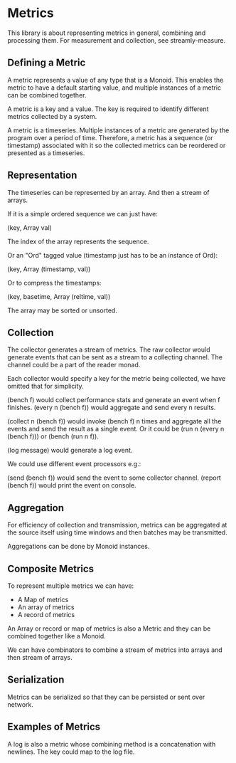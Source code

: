 # Metrics

This library is about representing metrics in general, combining and processing
them. For measurement and collection, see streamly-measure.

## Defining a Metric

A metric represents a value of any type that is a Monoid. This enables
the metric to have a default starting value, and multiple instances of a
metric can be combined together.

A metric is a key and a value. The key is required to identify different
metrics collected by a system.

A metric is a timeseries.  Multiple instances of a metric are generated
by the program over a period of time. Therefore, a metric has a sequence
(or timestamp) associated with it so the collected metrics can be
reordered or presented as a timeseries.

## Representation

The timeseries can be represented by an array. And then a stream of arrays.

If it is a simple ordered sequence we can just have:

(key, Array val)

The index of the array represents the sequence.

Or an "Ord" tagged value (timestamp just has to be an instance of Ord):

(key, Array (timestamp, val))

Or to compress the timestamps:

(key, basetime, Array (reltime, val))

The array may be sorted or unsorted.

## Collection

The collector generates a stream of metrics. The raw collector would generate
events that can be sent as a stream to a collecting channel. The channel could
be a part of the reader monad.

Each collector would specify a key for the metric being collected, we have
omitted that for simplicity.

(bench f) would collect performance stats and generate an event when f
finishes. (every n (bench f)) would aggregate and send every n results.

(collect n (bench f)) would invoke (bench f) n times and aggregate
all the events and send the result as a single event. Or it could be (run n
(every n (bench f))) or (bench (run n f)).

(log message) would generate a log event.

We could use different event processors e.g.:

(send (bench f)) would send the event to some collector channel.
(report (bench f)) would print the event on console.

## Aggregation

For efficiency of collection and transmission, metrics can be aggregated at the
source itself using time windows and then batches may be transmitted.

Aggregations can be done by Monoid instances.

## Composite Metrics

To represent multiple metrics we can have:

* A Map of metrics
* An array of metrics
* A record of metrics

An Array or record or map of metrics is also a Metric and they can be combined
together like a Monoid.

We can have combinators to combine a stream of metrics into arrays and then
stream of arrays.

## Serialization

Metrics can be serialized so that they can be persisted or sent over network.

## Examples of Metrics

A log is also a metric whose combining method is a concatenation with newlines.
The key could map to the log file.
